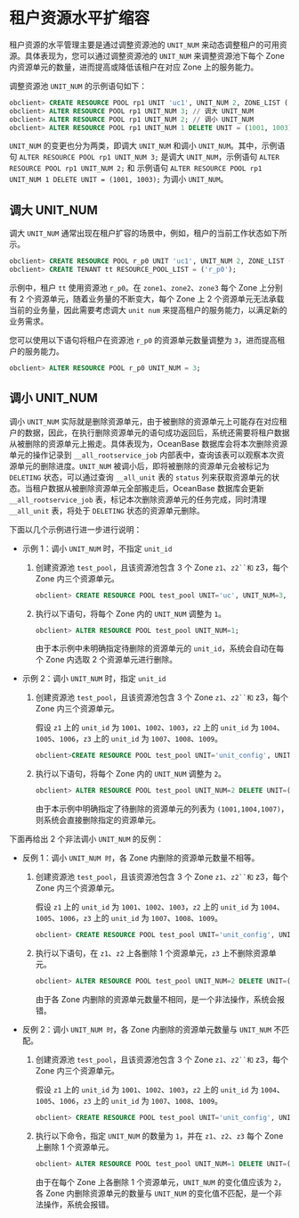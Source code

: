 租户资源水平扩缩容
==============================

租户资源的水平管理主要是通过调整资源池的 `UNIT_NUM` 来动态调整租户的可用资源。具体表现为，您可以通过调整资源池的 `UNIT_NUM` 来调整资源池下每个 Zone 内资源单元的数量，进而提高或降低该租户在对应 Zone 上的服务能力。

调整资源池 `UNIT_NUM` 的示例语句如下：

```sql
obclient> CREATE RESOURCE POOL rp1 UNIT 'uc1', UNIT_NUM 2, ZONE_LIST ('zone1', 'zone2');
obclient> ALTER RESOURCE POOL rp1 UNIT_NUM 3; // 调大 UNIT_NUM
obclient> ALTER RESOURCE POOL rp1 UNIT_NUM 2; // 调小 UNIT_NUM
obclient> ALTER RESOURCE POOL rp1 UNIT_NUM 1 DELETE UNIT = (1001, 1003); // 指定资源单元调小 UNIT_NUM
```

`UNIT_NUM` 的变更也分为两类，即调大 `UNIT_NUM` 和调小 `UNIT_NUM`。其中，示例语句 `ALTER RESOURCE POOL rp1 UNIT_NUM 3;` 是调大 `UNIT_NUM`，示例语句 `ALTER RESOURCE POOL rp1 UNIT_NUM 2;` 和 示例语句 `ALTER RESOURCE POOL rp1 UNIT_NUM 1 DELETE UNIT = (1001, 1003);` 为调小 `UNIT_NUM`。

调大 UNIT_NUM
--------------------------------

调大 `UNIT_NUM` 通常出现在租户扩容的场景中，例如，租户的当前工作状态如下所示。

```sql
obclient> CREATE RESOURCE POOL r_p0 UNIT 'uc1', UNIT_NUM 2, ZONE_LIST ('zone1', 'zone2', 'zone3');
obclient> CREATE TENANT tt RESOURCE_POOL_LIST = ('r_p0');
```

示例中，租户 `tt` 使用资源池 `r_p0`。在 `zone1`、`zone2`、`zone3` 每个 Zone 上分别有 2 个资源单元，随着业务量的不断变大，每个 Zone 上 2 个资源单元无法承载当前的业务量，因此需要考虑调大 `unit num` 来提高租户的服务能力，以满足新的业务需求。

您可以使用以下语句将租户在资源池 `r_p0` 的资源单元数量调整为 `3`，进而提高租户的服务能力。

```sql
obclient> ALTER RESOURCE POOL r_p0 UNIT_NUM = 3;
```

调小 UNIT_NUM
--------------------------------

调小 `UNIT_NUM` 实际就是删除资源单元，由于被删除的资源单元上可能存在对应租户的数据，因此，在执行删除资源单元的语句成功返回后，系统还需要将租户数据从被删除的资源单元上搬走。具体表现为，OceanBase 数据库会将本次删除资源单元的操作记录到 `__all_rootservice_job` 内部表中，查询该表可以观察本次资源单元的删除进度。`UNIT_NUM` 被调小后，即将被删除的资源单元会被标记为 `DELETING` 状态，可以通过查询 `__all_unit` 表的 `status` 列来获取资源单元的状态。当租户数据从被删除资源单元全部搬走后，OceanBase 数据库会更新 `__all_rootservice_job` 表，标记本次删除资源单元的任务完成，同时清理 `__all_unit` 表，将处于 `DELETING` 状态的资源单元删除。

下面以几个示例进行进一步进行说明：

* 示例 1：调小 `UNIT_NUM` 时，不指定 `unit_id`

  1. 创建资源池 `test_pool`，且该资源池包含 3 个 Zone `z1`、`z2``和` z3，每个 Zone 内三个资源单元。

     ```sql
     obclient> CREATE RESOURCE POOL test_pool UNIT='uc', UNIT_NUM=3, ZONE_LIST=('z1','z2','z3');
     ```

  2. 执行以下语句，将每个 Zone 内的 `UNIT_NUM` 调整为 `1`。

     ```sql
     obclient> ALTER RESOURCE POOL test_pool UNIT_NUM=1;
     ```

     由于本示例中未明确指定待删除的资源单元的 `unit_id`，系统会自动在每个 Zone 内选取 2 个资源单元进行删除。

* 示例 2：调小 `UNIT_NUM` 时，指定 `unit_id`

  1. 创建资源池 `test_pool`，且该资源池包含 3 个 Zone `z1`、`z2``和` z3，每个 Zone 内三个资源单元。

     假设 `z1` 上的 `unit_id` 为 `1001`、`1002`、`1003`，`z2` 上的 `unit_id` 为 `1004`、`1005`、`1006`，`z3` 上的 `unit_id` 为 `1007`、`1008`、`1009`。

     ```sql
     obclient>CREATE RESOURCE POOL test_pool UNIT='unit_config', UNIT_NUM=3, ZONE_LIST=('z1','z2','z3');
     ```

  2. 执行以下语句，将每个 Zone 内的 `UNIT_NUM` 调整为 `2`。

     ```sql
     obclient> ALTER RESOURCE POOL test_pool UNIT_NUM=2 DELETE UNIT=(1001,1004,1007);
     ```

     由于本示例中明确指定了待删除的资源单元的列表为 `(1001,1004,1007)`，则系统会直接删除指定的资源单元。

下面再给出 2 个非法调小 `UNIT_NUM` 的反例：

* 反例 1：调小 `UNIT_NUM 时`，各 Zone 内删除的资源单元数量不相等。

  1. 创建资源池 `test_pool`，且该资源池包含 3 个 Zone `z1`、`z2``和` z3，每个 Zone 内三个资源单元。

     假设 `z1` 上的 `unit_id` 为 `1001`、`1002`、`1003`，`z2` 上的 `unit_id` 为 `1004`、`1005`、`1006`，`z3` 上的 `unit_id` 为 `1007`、`1008`、`1009`。

     ```sql
     obclient> CREATE RESOURCE POOL test_pool UNIT='unit_config', UNIT_NUM=3, ZONE_LIST=('z1','z2','z3');
     ```

  2. 执行以下语句，在 `z1`、`z2` 上各删除 1 个资源单元，`z3` 上不删除资源单元。

     ```sql
     obclient> ALTER RESOURCE POOL test_pool UNIT_NUM=2 DELETE UNIT=(1001,1004);
     ```

     由于各 Zone 内删除的资源单元数量不相同，是一个非法操作，系统会报错。

* 反例 2：调小 `UNIT_NUM 时`，各 Zone 内删除的资源单元数量与 `UNIT_NUM` 不匹配。

  1. 创建资源池 `test_pool`，且该资源池包含 3 个 Zone `z1`、`z2``和` z3，每个 Zone 内三个资源单元。

     假设 `z1` 上的 `unit_id` 为 `1001`、`1002`、`1003`，`z2` 上的 `unit_id` 为 `1004`、`1005`、`1006`，`z3` 上的 `unit_id` 为 `1007`、`1008`、`1009`。

     ```sql
     obclient> CREATE RESOURCE POOL test_pool UNIT='unit_config', UNIT_NUM=3, ZONE_LIST=('z1','z2','z3');
     ```

  2. 执行以下命令，指定 `UNIT_NUM` 的数量为 `1`，并在 `z1`、`z2`、`z3` 每个 Zone 上删除 1 个资源单元。

     ```sql
     obclient> ALTER RESOURCE POOL test_pool UNIT_NUM=1 DELETE UNIT=(1001,1004,1007);
     ```

     由于在每个 Zone 上各删除 1 个资源单元，`UNIT_NUM` 的变化值应该为 `2`，各 Zone 内删除资源单元的数量与 `UNIT_NUM` 的变化值不匹配，是一个非法操作，系统会报错。
